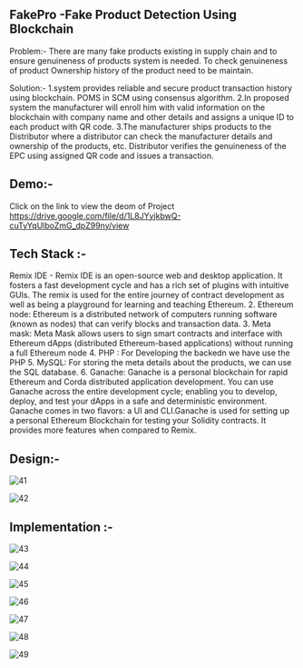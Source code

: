 ## FakePro -Fake Product Detection Using Blockchain
  Problem:- There are many fake products existing in supply chain and to ensure genuineness of products system is needed. To check genuineness of product Ownership history of the product need to be maintain.
  
  Solution:-   1.system provides reliable and secure product transaction history using blockchain.
 POMS in SCM using consensus algorithm.
 2.In proposed system the manufacturer will enroll him with valid information on the blockchain with company name and other details and assigns a unique ID to each product with QR code. 
3.The manufacturer ships products to the Distributor where a distributor can check the manufacturer details and ownership of the products, etc. Distributor verifies the genuineness of the EPC using assigned QR code and issues a transaction. 

## Demo:-
Click on the link to view the deom of Project
https://drive.google.com/file/d/1L8JYyjkbwQ-cuTyYqUlboZmG_dpZ99ny/view


## Tech Stack :-
Remix IDE -
Remix IDE is an open-source web and desktop application. It fosters a fast development cycle and has a rich set of plugins with intuitive GUIs. The remix is used for the entire journey of contract development as well as being a playground for learning and teaching Ethereum.
2. Ethereum node:
Ethereum is a distributed network of computers running software (known as nodes) that can verify blocks and transaction data. 
3. Meta mask:
Meta Mask allows users to sign smart contracts and interface with Ethereum dApps (distributed Ethereum-based applications) without running a full Ethereum node
4. PHP :
For Developing the backedn we have use the PHP
5. MySQL:
For storing the meta details about the products, we can use the SQL database.
6. Ganache:
Ganache is a personal blockchain for rapid Ethereum and Corda distributed application development. You can use Ganache across the entire development cycle; enabling you to develop, deploy, and test your dApps in a safe and deterministic environment. Ganache comes in two flavors: a UI and CLI.Ganache is used for setting up a personal Ethereum Blockchain for testing your Solidity contracts. It provides more features when compared to Remix.



## Design:-

![41](https://user-images.githubusercontent.com/93522857/180304164-826ccbaa-e70b-4dc8-9821-ef493243685f.JPG)

![42](https://user-images.githubusercontent.com/93522857/180304230-905c299c-0b83-40a4-9a4c-2a44280a4bff.JPG)



## Implementation :-

![43](https://user-images.githubusercontent.com/93522857/180304299-1f52be58-ee48-4a55-bdee-d4f722fb6d4d.JPG)


![44](https://user-images.githubusercontent.com/93522857/180304304-200ad812-ddf8-423b-b937-e9a7661bbec7.JPG)

![45](https://user-images.githubusercontent.com/93522857/180304279-dc3b2679-a1f2-4bbf-a953-05ec165a34ca.JPG)

![46](https://user-images.githubusercontent.com/93522857/180304289-739d7701-9459-4016-8775-b908e7816c2f.JPG)

![47](https://user-images.githubusercontent.com/93522857/180304290-ccad904e-3b05-44b5-8408-4fea17c6c00e.JPG)

![48](https://user-images.githubusercontent.com/93522857/180304295-da2fa67e-d6ad-4ec9-927e-f2fe80a56242.JPG)

![49](https://user-images.githubusercontent.com/93522857/180304296-55ba23d1-eab0-4242-a26b-cb7c93888b37.JPG)

